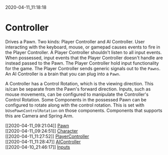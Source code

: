 2020-04-11_11:18:18

# Controller

Drives a Pawn.
Two kinds: Player Controller and AI Controller.
User interacting with the keyboard, mouse, or gamepad causes events to fire in the Player Controller.
A Player Controller shouldn't listen to all input events.
When possessed, input events that the Player Controller doesn't handle are instead passed to the Pawn.
The Player Controller hold input functionality for the game.
The Player Controller sends generic signals out to the `Pawns`.
An AI Controller is a brain that you can plug into a `Pawn`.

A Controller has a Control Rotation, which is the viewing direction.
This is/can be separate from the Pawn's forward direction.
Inputs, such as mouse movements, can be configured to manipulate the Controller's Control Rotation.
Some Components in the possessed Pawn can be configured to rotate along with the control rotation.
This is set with `bUsePawnControlRotation` on those components.
Components that supports this are Camera and Spring Arm.



[[2020-04-11_09:21:04]] [Pawn](./Pawn.md)  
[[2020-04-11_09:24:51]] [Character](./Character.md)  
[[2020-04-11_11:27:52]] [PlayerController](./PlayerController.md)  
[[2020-04-11_11:28:47]] [AIController](./AI%20Controller.md)  
[[2020-04-10_21:46:17]] [Inputs](./Inputs.md)  
